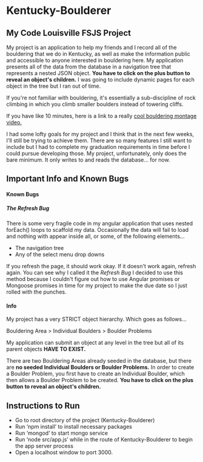 # Kentucky-Boulderer
## My Code Louisville FSJS Project

My project is an application to help my friends and I record all of the bouldering that we do in Kentucky, as well as make the information public and accessible to anyone interested in bouldering here. My application presents all of the data from the database in a navigation tree that represents a nested JSON object.
**You have to click on the plus button to reveal an object's children.**
I was going to include dynamic pages for each object in the tree but I ran out of time.

If you're not familiar with bouldering, it's essentially a sub-discipline of rock climbing in which you climb smaller boulders instead of towering cliffs.

If you have like 10 minutes, here is a link to a really [cool bouldering montage video.](https://vimeo.com/38586136)

I had some lofty goals for my project and I think that in the next few weeks, I'll still be trying to achieve them. There are so many features I still want to include but I had to complete my graduation requirements in time before I could pursue developing those. My project, unfortunately, only does the bare minimum. It only writes to and reads the database... for now.

## Important Info and Known Bugs
#### Known Bugs
##### *The Refresh Bug*
There is some very fragile code in my angular application that uses nested forEach() loops to scaffold my data. Occasionally the data will fail to load and nothing with appear inside all, or some, of the following elements...
- The navigation tree
- Any of the select menu drop downs

If you refresh the page, it should work okay. If it doesn't work again, refresh again. You can see why I called it the *Refresh Bug* I decided to use this method because I couldn't figure out how to use Angular promises or Mongoose promises in time for my project to make the due date so I just rolled with the punches.


#### Info
My project has a very STRICT object hierarchy. Which goes as follows...

Bouldering Area > Individual Boulders > Boulder Problems

My application can submit an object at any level in the tree but all of its parent objects **HAVE TO EXIST.**

There are two Bouldering Areas already seeded in the database, but there are **no seeded Individual Boulders or Boulder Problems.** In order to create a Boulder Problem, you first have to create an Individual Boulder, which then allows a Boulder Problem to be created.
**You have to click on the plus button to reveal an object's children.**

## Instructions to Run
- Go to root directory of the project (Kentucky-Boulderer)
- Run ‘npm install’ to install necessary packages
- Run ‘mongod’ to start mongo service
- Run ‘node src/app.js’ while in the route of Kentucky-Boulderer to begin the app server process
- Open a localhost window to port 3000.
